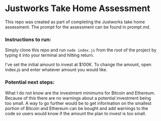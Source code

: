 # Justworks Take Home Assessment
This repo was created as part of completing the Justworks take home assessment. The prompt for the assessment can be found in prompt.md.

### Instructions to run:
Simply clone this repo and run `node index.js` from the root of the project by typing it into your terminal and hitting return.


I've set the initial amount to invest at $100K. To change the amount, open index.js and enter whatever amount you would like.

### Potential next steps:
What I do not know are the investment minimums for Bitcoin and Ethereum. Because of this there are no warnings about a potential investment being too small. A way to go further would be to get information on the smallest portion of Bitcoin and Ethereum can be bought and add warnings to the code so users would know if the amount the plan to invest is too small.